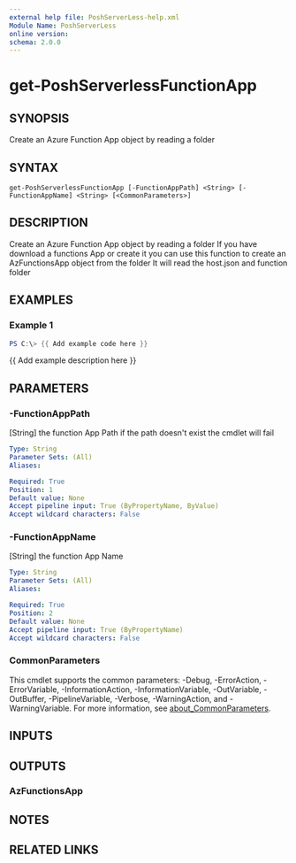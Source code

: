 ```yaml
---
external help file: PoshServerLess-help.xml
Module Name: PoshServerLess
online version:
schema: 2.0.0
---
```


# get-PoshServerlessFunctionApp

## SYNOPSIS
Create an Azure Function App object by reading a folder

## SYNTAX

```
get-PoshServerlessFunctionApp [-FunctionAppPath] <String> [-FunctionAppName] <String> [<CommonParameters>]
```

## DESCRIPTION
Create an Azure Function App object by reading a folder
If you have download a functions App or create it you can use this function to create an AzFunctionsApp object from the folder
It will read the host.json and function folder

## EXAMPLES

### Example 1
```powershell
PS C:\> {{ Add example code here }}
```

{{ Add example description here }}

## PARAMETERS

### -FunctionAppPath
\[String\] the function App Path
if the path doesn't exist the cmdlet will fail

```yaml
Type: String
Parameter Sets: (All)
Aliases:

Required: True
Position: 1
Default value: None
Accept pipeline input: True (ByPropertyName, ByValue)
Accept wildcard characters: False
```

### -FunctionAppName
\[String\] the function App Name

```yaml
Type: String
Parameter Sets: (All)
Aliases:

Required: True
Position: 2
Default value: None
Accept pipeline input: True (ByPropertyName)
Accept wildcard characters: False
```

### CommonParameters
This cmdlet supports the common parameters: -Debug, -ErrorAction, -ErrorVariable, -InformationAction, -InformationVariable, -OutVariable, -OutBuffer, -PipelineVariable, -Verbose, -WarningAction, and -WarningVariable. For more information, see [about_CommonParameters](http://go.microsoft.com/fwlink/?LinkID=113216).

## INPUTS

## OUTPUTS

### AzFunctionsApp
## NOTES

## RELATED LINKS
